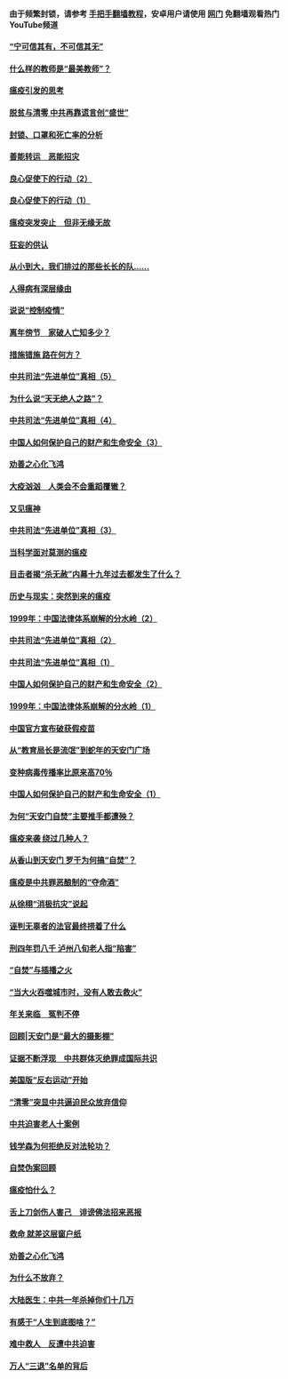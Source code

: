 #### 由于频繁封锁，请参考 [手把手翻墙教程](https://github.com/gfw-breaker/guides/wiki/)，安卓用户请使用 [网门](https://github.com/gfw-breaker/nogfw/blob/master/dl.md?t=03100400) 免翻墙观看热门YouTube频道 

#### [“宁可信其有，不可信其无”](../pages/19/421691.md?t=03100400) 

#### [什么样的教师是“最美教师”？](../pages/19/421755.md?t=03100400) 

#### [瘟疫引发的思考](../pages/19/421594.md?t=03100400) 

#### [脱贫与清零 中共再靠谎言创“盛世”](../pages/19/421590.md?t=03100400) 

#### [封锁、口罩和死亡率的分析](../pages/19/421495.md?t=03100400) 

#### [善能转运　恶能招灾](../pages/19/421334.md?t=03100400) 

#### [良心促使下的行动（2）](../pages/19/421361.md?t=03100400) 

#### [良心促使下的行动（1）](../pages/19/421302.md?t=03100400) 

#### [瘟疫突发突止　但非无缘无故](../pages/19/421281.md?t=03100400) 

#### [狂妄的供认](../pages/19/421199.md?t=03100400) 

#### [从小到大，我们排过的那些长长的队……](../pages/19/421243.md?t=03100400) 

#### [人得病有深层缘由](../pages/19/420864.md?t=03100400) 

#### [说说“控制疫情”](../pages/19/420831.md?t=03100400) 

#### [离年傍节　家破人亡知多少？](../pages/19/420563.md?t=03100400) 

#### [措施错施  路在何方？](../pages/19/420076.md?t=03100400) 

#### [中共司法“先进单位”真相（5）](../pages/19/419453.md?t=03100400) 

#### [为什么说“天无绝人之路”？](../pages/19/419618.md?t=03100400) 

#### [中共司法“先进单位”真相（4）](../pages/19/419452.md?t=03100400) 

#### [中国人如何保护自己的财产和生命安全（3）](../pages/19/419405.md?t=03100400) 

#### [劝善之心化飞鸿](../pages/19/418758.md?t=03100400) 

#### [大疫汹汹　人类会不会重蹈覆辙？](../pages/19/419691.md?t=03100400) 

#### [又见瘟神](../pages/19/419225.md?t=03100400) 

#### [中共司法“先进单位”真相（3）](../pages/19/419451.md?t=03100400) 

#### [当科学面对莫测的瘟疫](../pages/19/419625.md?t=03100400) 

#### [目击者揭“杀无赦”内幕十九年过去都发生了什么？](../pages/19/419617.md?t=03100400) 

#### [历史与现实：突然到来的瘟疫](../pages/19/419619.md?t=03100400) 

#### [1999年：中国法律体系崩解的分水岭（2）](../pages/19/419455.md?t=03100400) 

#### [中共司法“先进单位”真相（2）](../pages/19/419450.md?t=03100400) 

#### [中共司法“先进单位”真相（1）](../pages/19/419449.md?t=03100400) 

#### [中国人如何保护自己的财产和生命安全（2）](../pages/19/419404.md?t=03100400) 

#### [1999年：中国法律体系崩解的分水岭（1）](../pages/19/419454.md?t=03100400) 

#### [中国官方宣布破获假疫苗](../pages/19/419504.md?t=03100400) 

#### [从“教育局长是流氓”到蛇年的天安门广场](../pages/19/419470.md?t=03100400) 

#### [变种病毒传播率比原来高70％](../pages/19/419456.md?t=03100400) 

#### [中国人如何保护自己的财产和生命安全（1）](../pages/19/419403.md?t=03100400) 

#### [为何“天安门自焚”主要推手都遭殃？](../pages/19/419348.md?t=03100400) 

#### [瘟疫来袭 绕过几种人？](../pages/19/419349.md?t=03100400) 

#### [从香山到天安门 罗干为何搞“自焚”？](../pages/19/419270.md?t=03100400) 

#### [瘟疫是中共罪恶酿制的“夺命酒”](../pages/19/419223.md?t=03100400) 

#### [从徐栩“消极抗灾”说起](../pages/19/419224.md?t=03100400) 

#### [诬判无辜者的法官最终捞着了什么](../pages/19/419268.md?t=03100400) 

#### [刑四年罚八千 泸州八旬老人指“陷害”](../pages/19/419232.md?t=03100400) 

#### [“自焚”与插播之火](../pages/19/419226.md?t=03100400) 

#### [“当大火吞噬城市时，没有人敢去救火”](../pages/19/419077.md?t=03100400) 

#### [年关来临　冤判不停](../pages/19/419093.md?t=03100400) 

#### [回顾|天安门是“最大的摄影棚”](../pages/19/380866.md?t=03100400) 

#### [证据不断浮现　中共群体灭绝罪成国际共识](../pages/19/419031.md?t=03100400) 

#### [美国版“反右运动”开始](../pages/19/419030.md?t=03100400) 

#### [“清零”突显中共逼迫民众放弃信仰](../pages/19/418995.md?t=03100400) 

#### [中共迫害老人十案例](../pages/19/418831.md?t=03100400) 

#### [钱学森为何拒绝反对法轮功？](../pages/19/418905.md?t=03100400) 

#### [自焚伪案回顾](../pages/19/418799.md?t=03100400) 

#### [瘟疫怕什么？](../pages/19/418800.md?t=03100400) 

#### [舌上刀剑伤人害己　诽谤佛法招来恶报](../pages/19/418731.md?t=03100400) 

#### [救命 就差这层窗户纸](../pages/19/418706.md?t=03100400) 

#### [劝善之心化飞鸿](../pages/19/416766.md?t=03100400) 

#### [为什么不放弃？](../pages/19/418691.md?t=03100400) 

#### [大陆医生：中共一年杀掉你们十几万](../pages/19/418670.md?t=03100400) 

#### [有感于“人生到底图啥？”](../pages/19/418624.md?t=03100400) 

#### [难中救人　反遭中共迫害](../pages/19/418414.md?t=03100400) 

#### [万人“三退”名单的背后](../pages/19/418505.md?t=03100400) 

